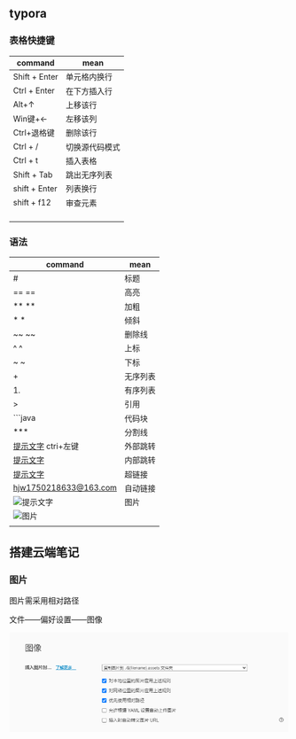 ## typora

### 表格快捷键

| command       | mean           |
| ------------- | -------------- |
| Shift + Enter | 单元格内换行   |
| Ctrl + Enter  | 在下方插入行   |
| Alt+↑         | 上移该行       |
| Win键+←       | 左移该列       |
| Ctrl+退格键   | 删除该行       |
| Ctrl + /      | 切换源代码模式 |
| Ctrl + t      | 插入表格       |
| Shift + Tab   | 跳出无序列表   |
| shift + Enter | 列表换行       |
| shift + f12   | 审查元素       |
|               |                |
|               |                |
|               |                |
|               |                |

### 语法	

| command                                    | mean     |
| ------------------------------------------ | -------- |
| #                                          | 标题     |
| ==  ==                                     | 高亮     |
| **  **                                     | 加粗     |
| *  *                                       | 倾斜     |
| ~~   ~~                                    | 删除线   |
| ^  ^                                       | 上标     |
| ~  ~                                       | 下标     |
| +                                          | 无序列表 |
| 1.                                         | 有序列表 |
| >                                          | 引用     |
| ```java                                    | 代码块   |
| ***                                        | 分割线   |
| [提示文字](http://www.baidu.com) ctri+左键 | 外部跳转 |
| [提示文字](#语法)                          | 内部跳转 |
| [提示文字](地址)                           | 超链接   |
| <hjw1750218633@163.com>                    | 自动链接 |
| ![提示文字]()                              | 图片     |
| ![图片]()                                  |          |
|                                            |          |

## 搭建云端笔记

### 图片

图片需采用相对路径

文件——偏好设置——图像

![image-20220405154556808](typora.assets/image-20220405154556808.png)


